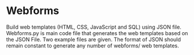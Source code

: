 # Webforms

Build web templates (HTML, CSS, JavaScript and SQL) using JSON file. Webforms.py is main code file that generates the web templates based on the JSON File. Two example files are given. The format of JSON should remain constant to generate any number of webforms/ web templates.
